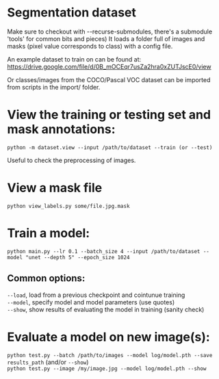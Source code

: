 # Segmentation dataset

Make sure to checkout with --recurse-submodules, there's a submodule 'tools' for common bits and pieces)
It loads a folder full of images and masks (pixel value corresponds to class) with a config file.

An example dataset to train on can be found at:
https://drive.google.com/file/d/0B_mOCEqr7usZa2hra0xZUTJscE0/view

Or classes/images from the COCO/Pascal VOC dataset can be imported from scripts in the import/ folder.



# View the training or testing set and mask annotations:
  `python -m dataset.view --input /path/to/dataset --train (or --test)`

  Useful to check the preprocessing of images.

# View a mask file
  `python view_labels.py some/file.jpg.mask`

# Train a model:
  `python main.py --lr 0.1 --batch_size 4 --input /path/to/dataset --model "unet --depth 5" --epoch_size 1024`

## Common options:
  `--load`, load from a previous checkpoint and cointunue training  
  `--model`, specify model and model parameters (use quotes)  
  `--show`, show results of evaluating the model in training (sanity check)

# Evaluate a model on new image(s):
  `python test.py --batch /path/to/images --model log/model.pth --save results_path` (and/or `--show`)  
  `python test.py --image /my/image.jpg --model log/model.pth --show`
